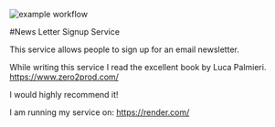 ![example workflow](https://github.com/rgarbi/newsletter-signup-service/actions/workflows/general.yml/badge.svg)

#News Letter Signup Service

This service allows people to sign up for an email newsletter. 

While writing this service I read the excellent book by Luca Palmieri.
https://www.zero2prod.com/

I would highly recommend it!

I am running my service on: https://render.com/

